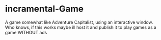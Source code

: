 # incramental-Game
A game somewhat like Adventure Capitalist, using an interactive window. Who knows, if this works maybe ill host it and publish it to play games as a game WITHOUT ads
